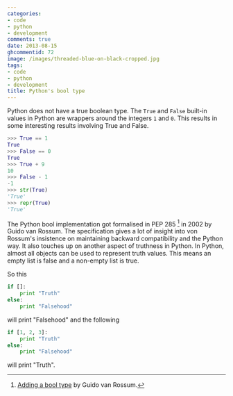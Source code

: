 ```yaml
---
categories:
- code
- python
- development
comments: true
date: 2013-08-15
ghcommentid: 72
image: /images/threaded-blue-on-black-cropped.jpg
tags:
- code
- python
- development
title: Python's bool type
---
```


Python does not have a true boolean type. The `True` and `False` built-in values in Python are wrappers around the integers `1` and `0`. This results in some interesting results involving True and False.

```python
>>> True == 1
True
>>> False == 0
True
>>> True + 9
10
>>> False - 1
-1
>>> str(True)
'True'
>>> repr(True)
'True'
```

The Python bool implementation got formalised in PEP 285 [^1] in 2002 by Guido van Rossum. The specification gives a lot of insight into von Rossum's insistence on maintaining backward compatibility and the Python way. It also touches up on another aspect of truthness in Python. In Python, almost all objects can be used to represent truth values. This means an empty list is false and a non-empty list is true.

So this
```python
if []:
    print "Truth"
else:
    print "Falsehood"

```
will print "Falsehood" and the following
```python
if [1, 2, 3]:
    print "Truth"
else:
    print "Falsehood"

```
will print "Truth".

[^1]: [Adding a bool type](http://www.python.org/dev/peps/pep-0285/) by Guido van Rossum.